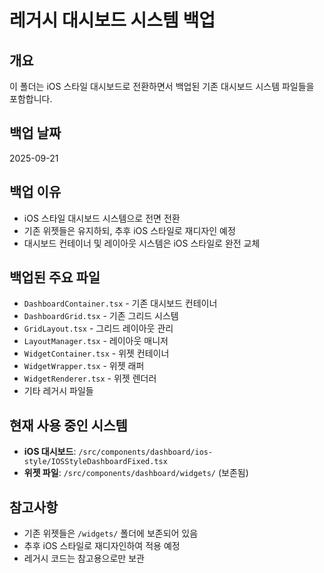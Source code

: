 # 레거시 대시보드 시스템 백업

## 개요
이 폴더는 iOS 스타일 대시보드로 전환하면서 백업된 기존 대시보드 시스템 파일들을 포함합니다.

## 백업 날짜
2025-09-21

## 백업 이유
- iOS 스타일 대시보드 시스템으로 전면 전환
- 기존 위젯들은 유지하되, 추후 iOS 스타일로 재디자인 예정
- 대시보드 컨테이너 및 레이아웃 시스템은 iOS 스타일로 완전 교체

## 백업된 주요 파일
- `DashboardContainer.tsx` - 기존 대시보드 컨테이너
- `DashboardGrid.tsx` - 기존 그리드 시스템
- `GridLayout.tsx` - 그리드 레이아웃 관리
- `LayoutManager.tsx` - 레이아웃 매니저
- `WidgetContainer.tsx` - 위젯 컨테이너
- `WidgetWrapper.tsx` - 위젯 래퍼
- `WidgetRenderer.tsx` - 위젯 렌더러
- 기타 레거시 파일들

## 현재 사용 중인 시스템
- **iOS 대시보드**: `/src/components/dashboard/ios-style/IOSStyleDashboardFixed.tsx`
- **위젯 파일**: `/src/components/dashboard/widgets/` (보존됨)

## 참고사항
- 기존 위젯들은 `/widgets/` 폴더에 보존되어 있음
- 추후 iOS 스타일로 재디자인하여 적용 예정
- 레거시 코드는 참고용으로만 보관